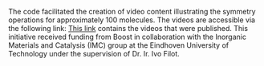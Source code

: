 The code facilitated the creation of video content illustrating the symmetry operations for approximately 100 molecules. The videos are accessible via the following link: [This link](https://youtube.com/playlist?list=PLy5PvMUtEaGtyMZX1qx2m7rdv1DV3XQHMf&feature=shared) contains the videos that were published.
This initiative received funding from Boost in collaboration with the Inorganic Materials and Catalysis (IMC) group at the Eindhoven University of Technology under the supervision of Dr. Ir. Ivo Filot.
